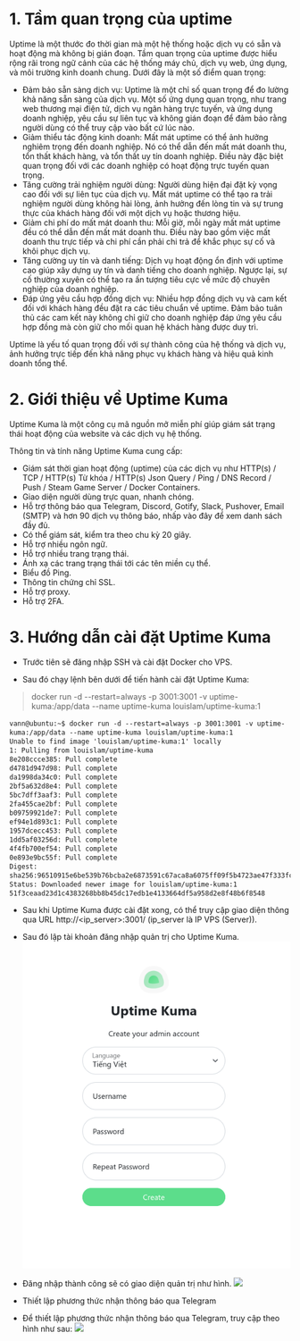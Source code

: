 # 1. Tầm quan trọng của uptime

Uptime là một thước đo thời gian mà một hệ thống hoặc dịch vụ có sẵn và hoạt động mà không bị gián đoạn. Tầm quan trọng của uptime được hiểu rộng rãi trong ngữ cảnh của các hệ thống máy chủ, dịch vụ web, ứng dụng, và môi trường kinh doanh chung. Dưới đây là một số điểm quan trọng:

   - Đảm bảo sẵn sàng dịch vụ: Uptime là một chỉ số quan trọng để đo lường khả năng sẵn sàng của dịch vụ. Một số ứng dụng quan trọng, như trang web thương mại điện tử, dịch vụ ngân hàng trực tuyến, và ứng dụng doanh nghiệp, yêu cầu sự liên tục và không gián đoạn để đảm bảo rằng người dùng có thể truy cập vào bất cứ lúc nào.
   - Giảm thiểu tác động kinh doanh: Mất mát uptime có thể ảnh hưởng nghiêm trọng đến doanh nghiệp. Nó có thể dẫn đến mất mát doanh thu, tổn thất khách hàng, và tổn thất uy tín doanh nghiệp. Điều này đặc biệt quan trọng đối với các doanh nghiệp có hoạt động trực tuyến quan trọng.
   - Tăng cường trải nghiệm người dùng: Người dùng hiện đại đặt kỳ vọng cao đối với sự liên tục của dịch vụ. Mất mát uptime có thể tạo ra trải nghiệm người dùng không hài lòng, ảnh hưởng đến lòng tin và sự trung thực của khách hàng đối với một dịch vụ hoặc thương hiệu.
   - Giảm chi phí do mất mát doanh thu: Mỗi giờ, mỗi ngày mất mát uptime đều có thể dẫn đến mất mát doanh thu. Điều này bao gồm việc mất doanh thu trực tiếp và chi phí cần phải chi trả để khắc phục sự cố và khôi phục dịch vụ.
   - Tăng cường uy tín và danh tiếng: Dịch vụ hoạt động ổn định với uptime cao giúp xây dựng uy tín và danh tiếng cho doanh nghiệp. Ngược lại, sự cố thường xuyên có thể tạo ra ấn tượng tiêu cực về mức độ chuyên nghiệp của doanh nghiệp.
   - Đáp ứng yêu cầu hợp đồng dịch vụ: Nhiều hợp đồng dịch vụ và cam kết đối với khách hàng đều đặt ra các tiêu chuẩn về uptime. Đảm bảo tuân thủ các cam kết này không chỉ giữ cho doanh nghiệp đáp ứng yêu cầu hợp đồng mà còn giữ cho mối quan hệ khách hàng được duy trì.

Uptime là yếu tố quan trọng đối với sự thành công của hệ thống và dịch vụ, ảnh hưởng trực tiếp đến khả năng phục vụ khách hàng và hiệu quả kinh doanh tổng thể.

# 2. Giới thiệu về Uptime Kuma

Uptime Kuma là một công cụ mã nguồn mở miễn phí giúp giám sát trạng thái hoạt động của website và các dịch vụ hệ thống.

Thông tin và tính năng Uptime Kuma cung cấp:

   - Giám sát thời gian hoạt động (uptime) của các dịch vụ như HTTP(s) / TCP / HTTP(s) Từ khóa / HTTP(s) Json Query / Ping / DNS Record / Push / Steam Game Server / Docker Containers.
   - Giao diện người dùng trực quan, nhanh chóng.
   - Hỗ trợ thông báo qua Telegram, Discord, Gotify, Slack, Pushover, Email (SMTP) và hơn 90 dịch vụ thông báo, nhấp vào đây để xem danh sách đầy đủ.
   - Có thể giám sát, kiểm tra theo chu kỳ 20 giây.
   - Hỗ trợ nhiều ngôn ngữ.
   - Hỗ trợ nhiều trang trạng thái.
   - Ánh xạ các trang trạng thái tới các tên miền cụ thể.
   - Biểu đồ Ping.
   - Thông tin chứng chỉ SSL.
   - Hỗ trợ proxy.
   - Hỗ trợ 2FA.

# 3. Hướng dẫn cài đặt Uptime Kuma

- Trước tiên sẽ đăng nhập SSH và cài đặt Docker cho VPS.

- Sau đó chạy lệnh bên dưới để tiến hành cài đặt Uptime Kuma:
> docker run -d --restart=always -p 3001:3001 -v uptime-kuma:/app/data --name uptime-kuma louislam/uptime-kuma:1
```
vann@ubuntu:~$ docker run -d --restart=always -p 3001:3001 -v uptime-kuma:/app/data --name uptime-kuma louislam/uptime-kuma:1
Unable to find image 'louislam/uptime-kuma:1' locally
1: Pulling from louislam/uptime-kuma
8e208ccce385: Pull complete 
d4781d947d98: Pull complete 
da1998da34c0: Pull complete 
2bf5a632d8e4: Pull complete 
5bc7dff3aaf3: Pull complete 
2fa455cae2bf: Pull complete 
b09759921de7: Pull complete 
ef94e1d893c1: Pull complete 
1957dcecc453: Pull complete 
1dd5af03256d: Pull complete 
4f4fb700ef54: Pull complete 
0e893e9bc55f: Pull complete 
Digest: sha256:96510915e6be539b76bcba2e6873591c67aca8a6075ff09f5b4723ae47f333fc
Status: Downloaded newer image for louislam/uptime-kuma:1
51f3ceaad23d1c4383268bb8b45dc17edb1e4133664df5a958d2e8f48b6f8548
```

- Sau khi Uptime Kuma được cài đặt xong, có thể truy cập giao diện thông qua URL http://<ip_server>:3001/ (ip_server là IP VPS (Server)).
- Sau đó lập tài khoản đăng nhập quản trị cho Uptime Kuma.
  <img src="Picture/uptime-kuma-1.png" />
  
- Đăng nhập thành công sẽ có giao diện quản trị như hình.
  <img src="Picture/uptime-kuma-13.png" />

- Thiết lập phương thức nhận thông báo qua Telegram
- Để thiết lập phương thức nhận thông báo qua Telegram, truy cập theo hình như sau:
  <img src="Picture/uptime-kuma-14.png" />
  
  
  
